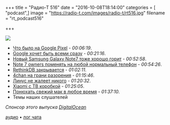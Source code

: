 +++
title = "Радио-Т 516"
date = "2016-10-08T18:14:00"
categories = [ "podcast",]
image = "https://radio-t.com/images/radio-t/rt516.jpg"
filename = "rt_podcast516"

+++

![](https://radio-t.com/images/radio-t/rt516.jpg)

- [Что было на Google Pixel](https://techcrunch.com/2016/10/04/everything-you-need-to-know-from-googles-pixel-event/) - *00:06:19*.
- [Google хочет быть всеми сразу](http://nymag.com/selectall/2016/10/google-doesnt-want-to-be-apple-it-wants-to-be-everyone.html) - *00:21:16*.
- [Новый Samsung Galaxy Note7 тоже хорошо горит](http://mashable.com/2016/10/05/samsung-galaxy-note7-plane-evacuation/) - *00:52:58*.
- [Note 7 owners поменять на любой нормальный телефон](http://www.recode.net/2016/10/6/13194156/sprint-samsung-galaxy-note-7-trade-phone) - *00:54:26*.
- [RethinkDB закрывается](https://rethinkdb.com/blog/rethinkdb-shutdown/) - *01:02:11*.
- [4chan на грани разорения](https://www.engadget.com/2016/10/07/internet-dumpster-fire-4chan-is-going-broke/) - *01:15:46*.
- [Линус не жалеет никого](http://www.theregister.co.uk/2016/10/05/linus_torvalds_admits_buggy_crap_made_it_into_linux_48/) - *01:20:32*.
- [Xiaomi с ТВ коробкой](http://www.techspot.com/news/66545-xiaomi-first-us-product-mi-box-69-android.html) - *01:25:05*.
- [Понюхать свежий мак в любое время](https://9to5mac.com/2016/10/03/new-mac-smell-candle-twelvesouth/) - *01:37:10*.
- Темы наших слушателей

_Спонсор этого выпуска [DigitalOcean](https://www.digitalocean.com)_

[аудио](https://cdn.radio-t.com/rt_podcast516.mp3) • [лог чата](http://chat.radio-t.com/logs/radio-t-516.html)
<audio src="https://cdn.radio-t.com/rt_podcast516.mp3" preload="none"></audio>
